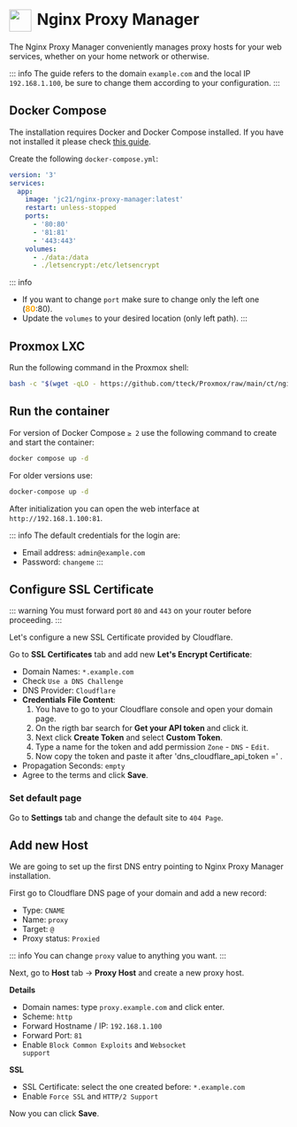 # <img src="/npm-icon.png" width="40" height="40" style="display:inline-block; vertical-align: middle; margin-right: 10px">Nginx Proxy Manager <Badge type="tip" text="docker" style=" position: relative; float: right;" /><Badge type="warning" text="lxc" style=" position: relative; float: right;" />


The Nginx Proxy Manager conveniently manages proxy hosts for your web services, whether on your home network or otherwise.

::: info
The guide refers to the domain <code>example.com</code> and the local IP <code>192.168.1.100</code>, be sure to change them according to your configuration.
:::

## Docker Compose
The installation requires Docker and Docker Compose installed. If you have not installed it please check [this guide](/docker/install.md).

Create the following <code>docker-compose.yml</code>:
```yml
version: '3'
services:
  app:
    image: 'jc21/nginx-proxy-manager:latest'
    restart: unless-stopped
    ports:
      - '80:80'
      - '81:81'
      - '443:443'
    volumes:
      - ./data:/data
      - ./letsencrypt:/etc/letsencrypt
```

::: info
* If you want to change <code>port</code> make sure to change only the left one (<span style="color:orange"><strong>80</strong></span>:80).
* Update the <code>volumes</code> to your desired location (only left path).
:::

## Proxmox LXC
Run the following command in the Proxmox shell:
```bash
bash -c "$(wget -qLO - https://github.com/tteck/Proxmox/raw/main/ct/nginxproxymanager.sh)"
```

## Run the container
For version of Docker Compose <code>≥ 2</code> use the following command to create and start the container:
```bash
docker compose up -d
```
For older versions use:
```bash
docker-compose up -d
```

After initialization you can open the web interface at <code>ht<span>tp://</span>192.168.1.100:81</code>.

::: info
The default credentials for the login are:
- Email address: <code>admin<span>@</span>example.com</code>
- Password: <code>changeme</code>
:::


## Configure SSL Certificate

::: warning
You must forward port <code>80</code> and <code>443</code> on your router before proceeding.
:::

Let's configure a new SSL Certificate provided by Cloudflare.

Go to <strong>SSL Certificates</strong> tab and add new <strong>Let's Encrypt Certificate</strong>:

* Domain Names: <code>*.example.com</code>
* Check <code>Use a DNS Challenge</code>
* DNS Provider: <code>Cloudflare</code>
* <strong>Credentials File Content</strong>:
    1. You have to go to your Cloudflare console and open your domain page. 
    2. On the rigth bar search for <strong>Get your API token</strong> and click it. 
    3. Next click <strong>Create Token</strong> and select <strong>Custom Token</strong>. 
    4. Type a name for the token and add permission <code>Zone</code> - <code>DNS</code> - <code>Edit</code>. 
    5. Now copy the token and paste it after 'dns_cloudflare_api_token =' .
* Propagation Seconds: <code>empty</code>
* Agree to the terms and click <strong>Save</strong>.

### Set default page

Go to <strong>Settings</strong> tab and change the default site to <code>404 Page</code>.

## Add new Host

We are going to set up the first DNS entry pointing to Nginx Proxy Manager installation.

First go to Cloudflare DNS page of your domain and add a new record:
* Type: <code>CNAME</code>
* Name: <code>proxy</code>
* Target: <code>@</code>
* Proxy status: <code>Proxied</code>

::: info
You can change <code>proxy</code> value to anything you want.
:::

Next, go to <strong>Host</strong> tab -> <strong>Proxy Host</strong> and create a new proxy host.

<strong>Details</strong>
* Domain names: type <code>proxy.example.com</code> and click enter.
* Scheme: <code>http</code>
* Forward Hostname / IP: <code>192.168.1.100</code>
* Forward Port: <code>81</code>
* Enable <code>Block Common Exploits</code> and <code>Websocket support</code>

<strong>SSL</strong>
* SSL Certificate: select the one created before: <code>*.example.com</code>
* Enable <code>Force SSL</code> and <code>HTTP/2 Support</code>

Now you can click <strong>Save</strong>.

